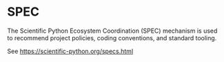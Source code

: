 # SPEC

The Scientific Python Ecosystem Coordination (SPEC) mechanism
is used to recommend project policies, coding conventions,
and standard tooling.

See https://scientific-python.org/specs.html
